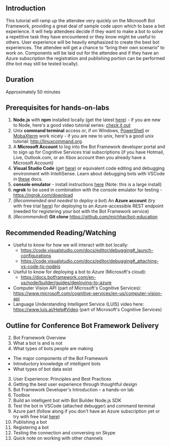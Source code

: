 ## Introduction

This tutorial will ramp up the attendee very quickly on the Microsoft Bot Framework, providing a great deal of sample code upon which to base a bot experience.  It will help attendees decide if they want to make a bot to solve a repetitive task they have encountered or they know might be useful to others.  User experience will be heavily emphasized to create the best bot experiences.  The attendee will get a chance to “bring their own scenario” to work on.  Components will be laid out for the attendee and if they have an Azure subscription the registration and publishing portion can be performed (the bot may still be tested locally).

## Duration

Approximately 50 minutes

## Prerequisites for hands-on-labs

1. **Node.js** with **npm** installed locally (get the latest [here](https://nodejs.org/en/download/)) - if you are new to Node, here's a good video tutorial series: [check it out](https://www.youtube.com/playlist?list=PL6gx4Cwl9DGBMdkKFn3HasZnnAqVjzHn_)
2. Unix **command terminal** access or, if on Windows, [PowerShell](https://github.com/PowerShell/PowerShell#get-powershell) or [MobaXterm](http://mobaxterm.mobatek.net/) work nicely - if you are new to unix, here's a good unix tutorial: http://linuxcommand.org.
3. A **Microsoft Account** to log into the Bot Framework developer portal and to sign up for Cognitive Services trial subscriptions (if you have Hotmail, Live, Outlook.com, or an Xbox account then you already have a Microsoft Account)
4. **Visual Studio Code** (get [here](https://code.visualstudio.com/download)) or equivalent code editing and debugging environment with IntelliSense.  Learn about debugging bots with VSCode in [these](https://docs.botframework.com/en-us/node/builder/guides/debug-locally-with-vscode/) docs.
5. **console emulator** - install instructions [here](https://docs.botframework.com/en-us/tools/bot-framework-emulator/#mac-and-linux-support-using-command-line-emulator) (Note:  this is a large install)
6. **ngrok** to be used in combination with the console emulator for testing - https://ngrok.com/download
7. (*Recommended and needed to deploy a bot*) An **Azure account** (try with free trial [here](https://azure.microsoft.com/en-us/free/)) for deploying to an Azure-accessible REST endpoint (needed for registering your bot with the Bot Framework service)
8.  (*Recommended*) **Git clone** https://github.com/michhar/bot-education

## Recommended Reading/Watching

* Useful to know for how we will interact with bot locally:
  - https://code.visualstudio.com/docs/editor/debugging#_launch-configurations
  - https://code.visualstudio.com/docs/editor/debugging#_attaching-vs-code-to-nodejs
* Useful to know for deploying a bot to Azure (Microsoft's cloud):
  - https://docs.botframework.com/en-us/node/builder/guides/deploying-to-azure
* Computer Vision API (part of Microsoft's Cognitive Services):  https://www.microsoft.com/cognitive-services/en-us/computer-vision-api
* Language Understanding Intelligent Service (LUIS) video here:  https://www.luis.ai/Help#Video (part of Microsoft's Cognitive Services)

## Outline for Conference Bot Framework Delivery

2. Bot Framework Overview
  1. What a bot is and is not
  1.	What types of bots people are making
  *	The major components of the Bot Framework
  *	Introductory knowledge of intelligent bots
  *	What types of bot data exist
3. User Experience:  Principles and Best Practices
  1. Getting the best user experience through thoughtful design
4. Bot Framework Developer's Introduction – a hands-on lab
  1. Toolbox
  2. Build an intelligent bot with Bot Builder Node.js SDK
  3. Test the bot in VSCode (attached debugger) and command terminal
5. Azure part (follow along if you don't have an Azure subscription yet or try with free trial [here](https://azure.microsoft.com/en-us/free/))
  4. Publishing a bot
  5. Registering a bot
  6. Testing the connection and conversing on Skype
  7. Quick note on working with other channels